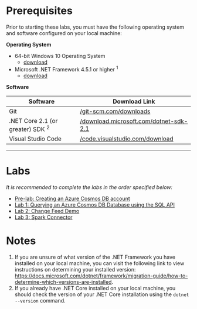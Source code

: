 # Prerequisites

Prior to starting these labs, you must have the following operating system and software configured on your local machine:

**Operating System**

- 64-bit Windows 10 Operating System
    - [download](https://www.microsoft.com/windows/get-windows-10)
- Microsoft .NET Framework 4.5.1 or higher <sup>1</sup>
    - [download](http://go.microsoft.com/fwlink/?LinkId=863262)

**Software**

| Software | Download Link |
| --- | --- |
| Git | [/git-scm.com/downloads](https://git-scm.com/downloads) |
| .NET Core 2.1 (or greater) SDK <sup>2</sup> | [/download.microsoft.com/dotnet-sdk-2.1](https://download.microsoft.com/download/E/2/6/E266C257-F7AF-4E79-8EA2-DF26031C84E2/dotnet-sdk-2.1.103-win-gs-x64.exe) |
| Visual Studio Code | [/code.visualstudio.com/download](https://go.microsoft.com/fwlink/?Linkid=852157) |

---

# Labs

*It is recommended to complete the labs in the order specified below:*

- [Pre-lab: Creating an Azure Cosmos DB account](./pre-lab.md)
- [Lab 1: Querying an Azure Cosmos DB Database using the SQL API](QueryingCosmos/CosmosSQLAPI/querying_the_database_using_sql.md)
- [Lab 2: Change Feed Demo ](ChangeFeed/ChangeFeedDemo.md)
- [Lab 3: Spark Connector](SparkConnectionsDemo/readme.md)

# Notes

1. If you are unsure of what version of the .NET Framework you have installed on your local machine, you can visit the following link to view instructions on determining your installed version: <https://docs.microsoft.com/dotnet/framework/migration-guide/how-to-determine-which-versions-are-installed>.
2. If you already have .NET Core installed on your local machine, you should check the version of your .NET Core installation using the ``dotnet --version`` command.
